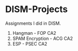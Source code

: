 # DISM-Projects
Assignments I did in DISM.

1. Hangman - FOP CA2
2. SPAM Encryption - ACG CA2
3. ESP - PSEC CA2
